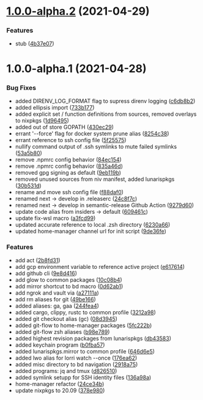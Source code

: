 # [1.0.0-alpha.2](https://github.com/talismanco/casa/compare/v1.0.0-alpha.1...v1.0.0-alpha.2) (2021-04-29)


### Features

* stub ([4b37e07](https://github.com/talismanco/casa/commit/4b37e07f8f32fa88ef99fea044fa2bf1e5926263))

# 1.0.0-alpha.1 (2021-04-28)


### Bug Fixes

* added DIRENV_LOG_FORMAT flag to supress direnv logging ([c6db8b2](https://github.com/talismanco/casa/commit/c6db8b2582c773b0f86797e58443551e393f1c90))
* added ellipsis import ([733b177](https://github.com/talismanco/casa/commit/733b177b9d0a70ac4e77e58403a07b12b4939ba2))
* added explicit set / function definitions from sources, removed overlays to nixpkgs ([1d96495](https://github.com/talismanco/casa/commit/1d964957c56a30db771cce0a3647315fd1a97258))
* added out of store GOPATH ([430ec29](https://github.com/talismanco/casa/commit/430ec29bea9ef6ef1a60eb82eb226950f141a9ed))
* errant '--force' flag for docker system prune alias ([8254c38](https://github.com/talismanco/casa/commit/8254c382215f187201eeffc14b4b5dc2a3ecf457))
* errant reference to ssh config file ([5f25575](https://github.com/talismanco/casa/commit/5f255750e9f5cc5d865260538af6fb329743b665))
* nullify command output of .ssh symlinks to mute failed symlinks ([53a5b80](https://github.com/talismanco/casa/commit/53a5b807787133efc4f0c638300182cc01bd5b55))
* remove .npmrc config behavior ([84ec154](https://github.com/talismanco/casa/commit/84ec154b44e24342c6d815a0b78902135d95d059))
* remove .npmrc config behavior ([835a46d](https://github.com/talismanco/casa/commit/835a46dc204488dba5c442ae471ef78b1cd93a1b))
* removed gpg signing as default ([9eb119b](https://github.com/talismanco/casa/commit/9eb119bb79e44dc9abde7bca1c0ef40d8e650113))
* removed unused sources from niv manifest, added lunarispkgs ([30b531d](https://github.com/talismanco/casa/commit/30b531de532f1bd35ab4bfb7174b5f41763ac6f9))
* rename and move ssh config file ([f88daf0](https://github.com/talismanco/casa/commit/f88daf0f7286dd410b7a902b7672dc57847c9164))
* renamed next -> develop in .releaserc ([24c8f7c](https://github.com/talismanco/casa/commit/24c8f7c502ccee9bd9d2ffd71b473be11d3b8131))
* renamed next -> develop in semantic-release Github Action ([9279d60](https://github.com/talismanco/casa/commit/9279d60ebdf612d5ab08a7999a58fbd62e82fcb8))
* update code alias from insiders -> default ([609461c](https://github.com/talismanco/casa/commit/609461c23f5fded150563513ddec062d72659160))
* update fix-wsl macro ([a3fcd99](https://github.com/talismanco/casa/commit/a3fcd9901a2c924e4244184bcfc67924073a8c5f))
* updated accurate reference to local .zsh directory ([6230a66](https://github.com/talismanco/casa/commit/6230a66667a73311ff9952023e40ef3e2d322f67))
* updated home-manager channel url for init script ([9de36fe](https://github.com/talismanco/casa/commit/9de36fe322d896372ef519f48a189680df515841))


### Features

* add act ([2b8fd31](https://github.com/talismanco/casa/commit/2b8fd318190fd5b0db6cc7c82f79380aa63e7abf))
* add gcp environment variable to reference active project ([e617614](https://github.com/talismanco/casa/commit/e6176144d3f0f9d1245e96cee603010818914f0f))
* add github cli ([9e8d416](https://github.com/talismanco/casa/commit/9e8d4163716f6d625a78341fc09c6842daa85ae3))
* add glow to common packages ([10c08b4](https://github.com/talismanco/casa/commit/10c08b4b6f00048ca1524fe0dec1aa89b8d3304e))
* add mirror shortcut to bd macro ([0d62ab1](https://github.com/talismanco/casa/commit/0d62ab1c4bed16a7099d6038dcef10b0009b115a))
* add ngrok and vault via <nixpkgs> ([a27111a](https://github.com/talismanco/casa/commit/a27111ab3e47fed4190258c0703fa085cd40a517))
* add rm aliases for git ([49be166](https://github.com/talismanco/casa/commit/49be166cebdfd3584ba33a2e3163da3aebec3367))
* added aliases: ga, gaa ([244fea4](https://github.com/talismanco/casa/commit/244fea4b27e9fc7a6f98b831955c677bf4a52e07))
* added cargo, clippy, rustc to common profile ([3212a98](https://github.com/talismanco/casa/commit/3212a989e0d5fd44a1d20753ac732ea4b7794d5c))
* added git checkout alias (gc) ([08d3945](https://github.com/talismanco/casa/commit/08d394551e0dcd01d2880e33b511f10c63e0b0c5))
* added git-flow to home-manager packages ([5fc222b](https://github.com/talismanco/casa/commit/5fc222ba164cbd362f07a82c69300409365c2e0e))
* added git-flow zsh aliases ([b98e789](https://github.com/talismanco/casa/commit/b98e789298f216f6e50157d75f986b8efc521c46))
* added highest revision packages from lunarispkgs ([db43583](https://github.com/talismanco/casa/commit/db43583c9dd4e02736ead6f8a583c7ba08f6fa18))
* added keychain program ([b0fba57](https://github.com/talismanco/casa/commit/b0fba577758a823e48c627fbb218e2197129e4c4))
* added lunarispkgs.mirror to common profile ([646d6e5](https://github.com/talismanco/casa/commit/646d6e5c4bf975073039b51f9dba98c8154ac67c))
* added lwo alias for lorri watch --once ([176ea62](https://github.com/talismanco/casa/commit/176ea6250231e8cf976150dd4b0f8aa77e0d9ceb))
* added misc directory to bd navigation ([2918a75](https://github.com/talismanco/casa/commit/2918a756e17dbf690c19517fcdbc52c45aa1ec67))
* added programs: jq and tmux ([d826510](https://github.com/talismanco/casa/commit/d826510b7fe4ea2246cd081571adeb9d77ea89f1))
* added symlink setupp for SSH identity files ([136a98a](https://github.com/talismanco/casa/commit/136a98a025061130596db284aa3ec8de6adf3c02))
* home-manager refactor ([24ce34b](https://github.com/talismanco/casa/commit/24ce34b3b1a35000fc061d75f2563ffe1a1ad2ef))
* update nixpkgs to 20.09 ([378e980](https://github.com/talismanco/casa/commit/378e980e12fa50297f99d77ae0a7ab06fd3e9e1c))
